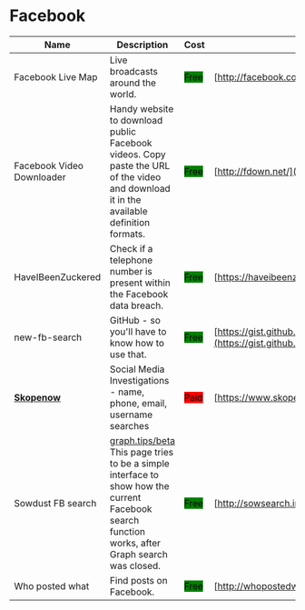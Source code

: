 # Facebook

| Name | Description | Cost | URL |
| --- | --- | --- | --- |
| Facebook Live Map | Live broadcasts around the world. | <mark style="background-color:green;">Free</mark> | [http://facebook.com/livemap](http://facebook.com/livemap) |
| Facebook Video Downloader | Handy website to download public Facebook videos. Copy paste the URL of the video and download it in the available definition formats. | <mark style="background-color:green;">Free</mark> | [http://fdown.net/](http://fdown.net/) |
| HaveIBeenZuckered | Check if a telephone number is present within the Facebook data breach. | <mark style="background-color:green;">Free</mark> | [https://haveibeenzuckered.com/](https://haveibeenzuckered.com/) |
| new-fb-search | GitHub - so you'll have to know how to use that. | <mark style="background-color:green;">Free</mark> | [https://gist.github.com/nemec/2ba8afa589032f20e2d6509512381114](https://gist.github.com/nemec/2ba8afa589032f20e2d6509512381114) |
| [**Skopenow**](../../../tools/skopenow/README.md) | Social Media Investigations - name, phone, email, username searches | <mark style="background-color:red;">Paid</mark> | [https://www.skopenow.com/](https://www.skopenow.com/) |
| Sowdust FB search | [graph.tips/beta](http://graph.tips/beta) This page tries to be a simple interface to show how the current Facebook search function works, after Graph search was closed. | <mark style="background-color:green;">Free</mark> | [http://sowsearch.info](http://sowsearch.info) |
| Who posted what | Find posts on Facebook. | <mark style="background-color:green;">Free</mark> | [http://whopostedwhat.com/](http://whopostedwhat.com/) |
